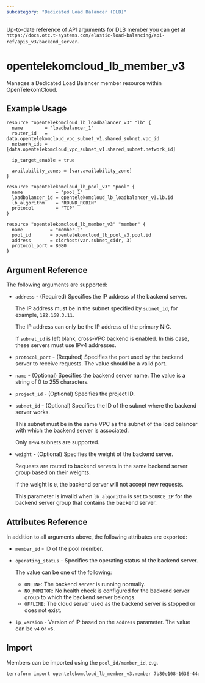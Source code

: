 ```yaml
---
subcategory: "Dedicated Load Balancer (DLB)"
---
```


Up-to-date reference of API arguments for DLB member you can get at
`https://docs.otc.t-systems.com/elastic-load-balancing/api-ref/apis_v3/backend_server`.

# opentelekomcloud_lb_member_v3

Manages a Dedicated Load Balancer member resource within OpenTelekomCloud.

## Example Usage

```hcl
resource "opentelekomcloud_lb_loadbalancer_v3" "lb" {
  name        = "loadbalancer_1"
  router_id   = data.opentelekomcloud_vpc_subnet_v1.shared_subnet.vpc_id
  network_ids = [data.opentelekomcloud_vpc_subnet_v1.shared_subnet.network_id]

  ip_target_enable = true

  availability_zones = [var.availability_zone]
}

resource "opentelekomcloud_lb_pool_v3" "pool" {
  name            = "pool_1"
  loadbalancer_id = opentelekomcloud_lb_loadbalancer_v3.lb.id
  lb_algorithm    = "ROUND_ROBIN"
  protocol        = "TCP"
}

resource "opentelekomcloud_lb_member_v3" "member" {
  name          = "member-1"
  pool_id       = opentelekomcloud_lb_pool_v3.pool.id
  address       = cidrhost(var.subnet_cidr, 3)
  protocol_port = 8080
}
```

## Argument Reference

The following arguments are supported:

* `address` - (Required) Specifies the IP address of the backend server.

  The IP address must be in the subnet specified by `subnet_id`, for example, `192.168.3.11`.

  The IP address can only be the IP address of the primary NIC.

  If `subnet_id` is left blank, cross-VPC backend is enabled. In this case, these servers must use IPv4 addresses.

* `protocol_port` - (Required) Specifies the port used by the backend server to receive requests. The value should be a
  valid port.

* `name` - (Optional) Specifies the backend server name. The value is a string of 0 to 255 characters.

* `project_id` - (Optional) Specifies the project ID.

* `subnet_id` - (Optional) Specifies the ID of the subnet where the backend server works.

  This subnet must be in the same VPC as the subnet of the load balancer with which the backend server is associated.

  Only `IPv4` subnets are supported.

* `weight` - (Optional) Specifies the weight of the backend server.

  Requests are routed to backend servers in the same backend server group based on their weights.

  If the weight is `0`, the backend server will not accept new requests.

  This parameter is invalid when `lb_algorithm` is set to `SOURCE_IP` for the backend server group that contains the
  backend server.

## Attributes Reference

In addition to all arguments above, the following attributes are exported:

* `member_id` - ID of the pool member.

* `operating_status` - Specifies the operating status of the backend server.

  The value can be one of the following:
    * `ONLINE`: The backend server is running normally.
    * `NO_MONITOR`: No health check is configured for the backend server group to which the backend server belongs.
    * `OFFLINE`: The cloud server used as the backend server is stopped or does not exist.

* `ip_version` - Version of IP based on the `address` parameter. The value can be `v4` or `v6`.

## Import

Members can be imported using the `pool_id/member_id`, e.g.

```sh
terraform import opentelekomcloud_lb_member_v3.member 7b80e108-1636-44e5-aece-986b0052b7dd/1bb93b8b-37a4-4b50-92cc-daa4c89d4e4c
```
